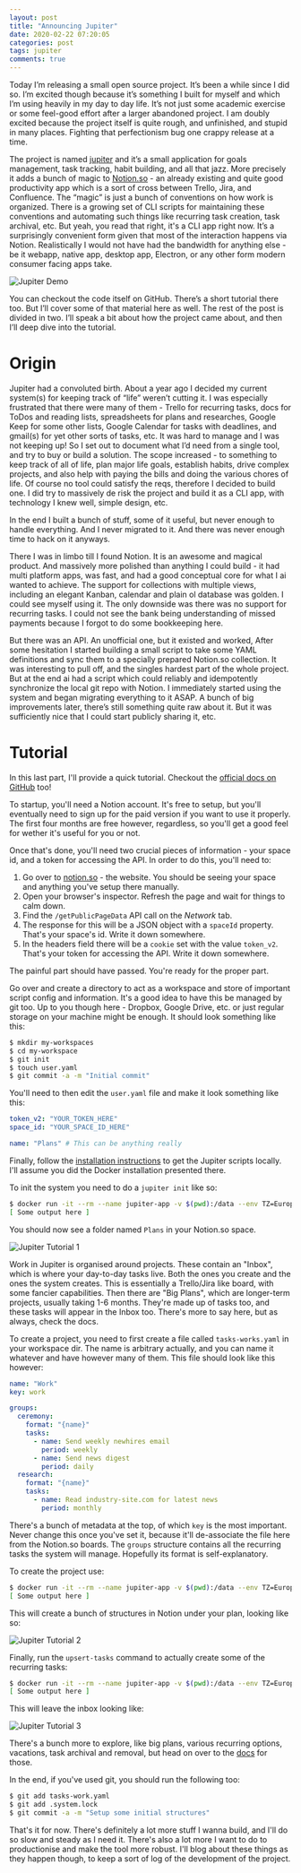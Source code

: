 ```yaml
---
layout: post
title: "Announcing Jupiter"
date: 2020-02-22 07:20:05
categories: post
tags: jupiter
comments: true
---
```

Today I’m releasing a small open source project. It’s been a while since I did so. I’m excited though because it’s something I built for myself and which I’m using heavily in my day to day life. It’s not just some academic exercise or some feel-good effort after a larger abandoned project. I am doubly excited because the project itself is quite rough, and unfinished, and stupid in many places. Fighting that perfectionism bug one crappy release at a time.

The project is named [jupiter](https://github.com/horia141/jupiter) and it’s a small application for goals management, task tracking, habit building, and all that jazz. More precisely it adds a bunch of magic to [Notion.so](https://notion.so) - an already existing and quite good productivity app which is a sort of cross between Trello, Jira, and Confluence. The “magic” is just a bunch of conventions on how work is organized. There is a growing set of CLI scripts for maintaining these conventions and automating such things like recurring task creation, task archival, etc. But yeah, you read that right, it's a CLI app right now. It’s a surprisingly convenient form given that most of the interaction happens via Notion. Realistically I would not have had the bandwidth for anything else - be it webapp, native app, desktop app, Electron, or any other form modern consumer facing apps take.

![Jupiter Demo](/assets/jupiter-demo-anim.gif)

You can checkout the code itself on GitHub. There’s a short tutorial there too. But I’ll cover some of that material here as well. The rest of the post is divided in two. I’ll speak a bit about how the project came about, and then I’ll deep dive into the tutorial.

# Origin

Jupiter had a convoluted birth. About a year ago I decided my current system(s) for keeping track of “life” weren’t cutting it. I was especially frustrated that there were many of them - Trello for recurring tasks, docs for ToDos and reading lists, spreadsheets for plans and researches, Google Keep for some other lists, Google Calendar for tasks with deadlines, and gmail(s) for yet other sorts of tasks, etc. It was hard to manage and I was not keeping up! So I set out to document what I’d need from a single tool, and try to buy or build a solution. The scope increased - to something to keep track of all of life, plan major life goals, establish habits, drive complex projects, and also help with paying the bills and doing the various chores of life. Of course no tool could satisfy the reqs, therefore I decided to build one. I did try to massively de risk the project and build it as a CLI app, with technology I knew well, simple design, etc.

In the end I built a bunch of stuff, some of it useful, but never enough to handle everything. And I never migrated to it. And there was never enough time to hack on it anyways.

There I was in limbo till I found Notion. It is an awesome and magical product. And massively more polished than anything I could build - it had multi platform apps, was fast, and had a good conceptual core for what I ai wanted to achieve. The support for collections with multiple views, including an elegant Kanban, calendar and plain ol database was golden. I could see myself using it. The only downside was there was no support for recurring tasks. I could not see the bank being understanding of missed payments because I forgot to do some bookkeeping here.

But there was an API. An unofficial one, but it existed and worked, After some hesitation I started building a small script to take some YAML definitions and sync them to a specially prepared Notion.so collection. It was interesting to pull off, and the singles hardest part of the whole project. But at the end ai had a script which could reliably and idempotently synchronize the local git repo with Notion. I immediately started using the system and began migrating everything to it ASAP. A bunch of big improvements later, there’s still something quite raw about it. But it was sufficiently nice that I could start publicly sharing it, etc.

# Tutorial

In this last part, I'll provide a quick tutorial. Checkout the [official docs on GitHub](https://github.com/horia141/jupiter/tree/master/docs) too!

To startup, you'll need a Notion account. It's free to setup, but you'll eventually need to sign up for the paid version if you want to use it properly. The first four months are free however, regardless, so you'll get a good feel for wether it's useful for you or not.

Once that's done, you'll need two crucial pieces of information - your space id, and a token for accessing the API. In order to do this, you'll need to:
1. Go over to [notion.so](https://www.notion.so/) - the website. You should be seeing your space and anything you've setup there manually.
2. Open your browser's inspector. Refresh the page and wait for things to calm down.
3. Find the `/getPublicPageData` API call on the _Network_ tab.
4. The response for this will be a JSON object with a `spaceId` property. That's your space's id. Write it down somewhere.
5. In the headers field there will be a `cookie` set with the value `token_v2`. That's your token for accessing the API. Write it down somewhere.

The painful part should have passed. You're ready for the proper part.

Go over and create a directory to act as a workspace and store of important script config and information. It's a good idea to have this be managed by git too. Up to you though here - Dropbox, Google Drive, etc. or just regular storage on your machine might be enough. It should look something like this:

```bash
$ mkdir my-workspaces
$ cd my-workspace
$ git init
$ touch user.yaml
$ git commit -a -m "Initial commit"
```

You'll need to then edit the `user.yaml` file and make it look something like this:

```yaml
token_v2: "YOUR_TOKEN_HERE"
space_id: "YOUR_SPACE_ID_HERE"

name: "Plans" # This can be anything really
```

Finally, follow the [installation instructions](https://github.com/horia141/jupiter/blob/master/docs/install.md) to get the Jupiter scripts locally. I'll assume you did the Docker installation presented there.

To init the system you need to do a `jupiter init` like so:

```bash
$ docker run -it --rm --name jupiter-app -v $(pwd):/data --env TZ=Europe/Bucharest jupiter init /data/user.yaml
[ Some output here ]
```

You should now see a folder named `Plans` in your Notion.so space.

![Jupiter Tutorial 1](/assets/jupiter-tutorial-1.png)

Work in Jupiter is organised around projects. These contain an "Inbox", which is where your day-to-day tasks live. Both the ones you create and the ones the system creates. This is essentially a Trello/Jira like board, with some fancier capabilities. Then there are "Big Plans", which are longer-term projects, usually taking 1-6 months. They're made up of tasks too, and these tasks will appear in the Inbox too. There's more to say here, but as always, check the docs.

To create a project, you need to first create a file called `tasks-works.yaml` in your workspace dir. The name is arbitrary actually, and you can name it whatever and have however many of them. This file should look like this however:

```yaml
name: "Work"
key: work

groups:
  ceremony:
    format: "{name}"
    tasks:
      - name: Send weekly newhires email
        period: weekly
      - name: Send news digest
        period: daily
  research:
    format: "{name}"
    tasks:
      - name: Read industry-site.com for latest news
        period: monthly
```

There's a bunch of metadata at the top, of which `key` is the most important. Never change this once you've set it, because it'll de-associate the file here from the Notion.so boards. The `groups` structure contains all the recurring tasks the system will manage. Hopefully its format is self-explanatory.

To create the project use:

```bash
$ docker run -it --rm --name jupiter-app -v $(pwd):/data --env TZ=Europe/Bucharest jupiter create-project /data/user.yaml /data/tasks-work.yaml
[ Some output here ]
```

This will create a bunch of structures in Notion under your plan, looking like so:

![Jupiter Tutorial 2](/assets/jupiter-tutorial-2.png)

Finally, run the `upsert-tasks` command to actually create some of the recurring tasks:

```bash
$ docker run -it --rm --name jupiter-app -v $(pwd):/data --env TZ=Europe/Bucharest jupiter upsert-tasks /data/user.yaml /data/tasks-work.yaml
[ Some output here ]
```

This will leave the inbox looking like:

![Jupiter Tutorial 3](/assets/jupiter-tutorial-3.png)

There's a bunch more to explore, like big plans, various recurring options, vacations, task archival and removal, but head on over to the [docs](https://github.com/horia141/jupiter/tree/master/docs) for those.

In the end, if you've used git, you should run the following too:

```bash
$ git add tasks-work.yaml
$ git add .system.lock
$ git commit -a -m "Setup some initial structures"
```

That's it for now. There's definitely a lot more stuff I wanna build, and I'll do so slow and steady as I need it. There's also a lot more I want to do to productionise and make the tool more robust. I'll blog about these things as they happen though, to keep a sort of log of the development of the project.
